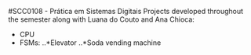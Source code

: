 #SCC0108 - Prática em Sistemas Digitais
Projects developed throughout the semester
along with Luana do Couto and Ana Chioca:
* CPU
* FSMs:
..*Elevator
..*Soda vending machine
